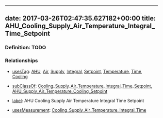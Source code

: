 
---
date: 2017-03-26T02:47:35.627182+00:00
title: AHU_Cooling_Supply_Air_Temperature_Integral_Time_Setpoint
---
### Definition: TODO

### Relationships

* [usesTag](https://brickschema.org/schema/1.0/BrickFrame#usesTag): [AHU](https://brickschema.org/schema/1.0/BrickTag#AHU), [Air](https://brickschema.org/schema/1.0/BrickTag#Air), [Supply](https://brickschema.org/schema/1.0/BrickTag#Supply), [Integral](https://brickschema.org/schema/1.0/BrickTag#Integral), [Setpoint](https://brickschema.org/schema/1.0/BrickTag#Setpoint), [Temperature](https://brickschema.org/schema/1.0/BrickTag#Temperature), [Time](https://brickschema.org/schema/1.0/BrickTag#Time), [Cooling](https://brickschema.org/schema/1.0/BrickTag#Cooling)

* [subClassOf](http://www.w3.org/2000/01/rdf-schema#subClassOf): [Cooling_Supply_Air_Temperature_Integral_Time_Setpoint](https://brickschema.org/schema/1.0/Brick#Cooling_Supply_Air_Temperature_Integral_Time_Setpoint), [AHU_Supply_Air_Temperature_Cooling_Setpoint](https://brickschema.org/schema/1.0/Brick#AHU_Supply_Air_Temperature_Cooling_Setpoint)

* [label](http://www.w3.org/2000/01/rdf-schema#label): AHU Cooling Supply Air Temperature Integral Time Setpoint

* [usesMeasurement](https://brickschema.org/schema/1.0/BrickFrame#usesMeasurement): [Cooling_Supply_Air_Temperature_Integral_Time](https://brickschema.org/schema/1.0/Brick#Cooling_Supply_Air_Temperature_Integral_Time)
